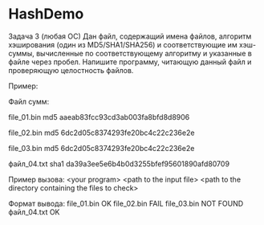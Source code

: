# HashDemo

Задача 3 (любая ОС)
Дан файл, содержащий имена файлов, алгоритм хэширования (один из MD5/SHA1/SHA256) и
соответствующие им хэш-суммы, вычисленные по соответствующему алгоритму и указанные в
файле через пробел. Напишите программу, читающую данный файл и проверяющую
целостность файлов.

Пример:

Файл сумм:
<p>file_01.bin md5 aaeab83fcc93cd3ab003fa8bfd8d8906</p>
<p>file_02.bin md5 6dc2d05c8374293fe20bc4c22c236e2e</p>
<p>file_03.bin md5 6dc2d05c8374293fe20bc4c22c236e2e</p>
<p>файл_04.txt sha1 da39a3ee5e6b4b0d3255bfef95601890afd80709</p>

Пример вызова:
&lt;your program&gt; &lt;path to the input file&gt; &lt;path to the directory containing
the files to check&gt;

Формат вывода:
file_01.bin OK
file_02.bin FAIL
file_03.bin NOT FOUND
файл_04.txt OK
